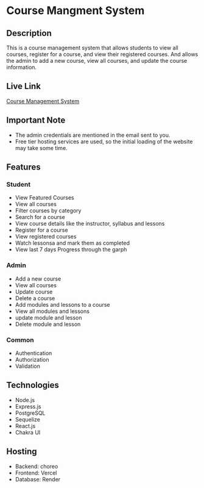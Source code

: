 # Course Mangment System

## Description
This is a course management system that allows students to view all courses, register for a course, and view their registered courses. And allows the admin to add a new course, view all courses, and update the course information.

## Live Link
[Course Management System](https://assignment-phi-tan.vercel.app/)

## Important Note
- The admin credentials are mentioned in the email sent to you.
- Free tier hosting services are used, so the initial loading of the website may take some time.
## Features
### Student
- View Featured Courses
- View all courses
- Filter courses by category
- Search for a course
- View course details like the instructor, syllabus and lessons
- Register for a course
- View registered courses
- Watch lessonsa and mark them as completed
- View last 7 days Progress through the garph

### Admin
- Add a new course
- View all courses
- Update course 
- Delete a course
- Add modules and lessons to a course
- View all modules and lessons
- update module and lesson
- Delete module and lesson

### Common
- Authentication
- Authorization
- Validation

## Technologies
- Node.js
- Express.js
- PostgreSQL
- Sequelize
- React.js
- Chakra UI

## Hosting
- Backend: choreo
- Frontend: Vercel
- Database: Render

